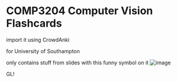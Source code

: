 # COMP3204 Computer Vision Flashcards

import it using CrowdAnki

for University of Southampton

only contains stuff from slides with this funny symbol on it
![image](https://github.com/user-attachments/assets/4e6d548e-891e-404c-8c5c-4350534e6dbb)

GL!
